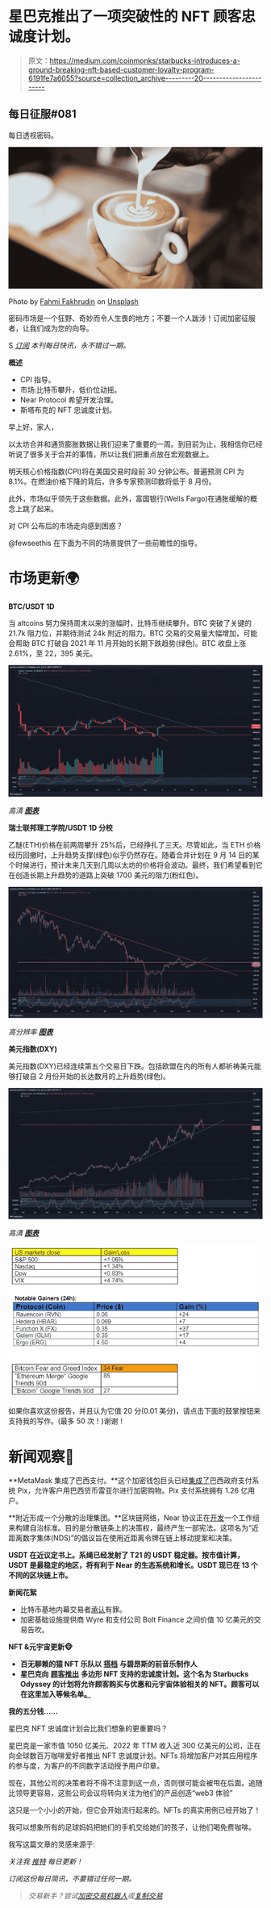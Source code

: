 # 星巴克推出了一项突破性的 NFT 顾客忠诚度计划。

> 原文：<https://medium.com/coinmonks/starbucks-introduces-a-ground-breaking-nft-based-customer-loyalty-program-6191fe7a6055?source=collection_archive---------20----------------------->

## 每日征服#081

每日透视密码。

![](img/ba5edab91cf30fa03e65ec36aa0a78e7.png)

Photo by [Fahmi Fakhrudin](https://unsplash.com/@fahmipaping?utm_source=medium&utm_medium=referral) on [Unsplash](https://unsplash.com?utm_source=medium&utm_medium=referral)

密码市场是一个狂野、奇妙而令人生畏的地方；不要一个人跋涉！订阅加密征服者，让我们成为您的向导。

S [*订阅*](https://tradergabi.substack.com/subscribe?) *本刊每日快讯，永不错过一期。*

**概述**

*   CPI 指导。
*   市场:比特币攀升，低价位动摇。
*   Near Protocol 希望开发治理。
*   斯塔布克的 NFT 忠诚度计划。

早上好，家人，

以太坊合并和通货膨胀数据让我们迎来了重要的一周。到目前为止，我相信你已经听说了很多关于合并的事情，所以让我们把重点放在宏观数据上。

明天核心价格指数(CPI)将在美国交易时段前 30 分钟公布。普遍预测 CPI 为 8.1%。在燃油价格下降的背后，许多专家预测印数将低于 8 月份。

此外，市场似乎领先于这些数据。此外，富国银行(Wells Fargo)在通胀缓解的概念上跳了起来。

对 CPI 公布后的市场走向感到困惑？

@fewseethis 在下面为不同的场景提供了一些前瞻性的指导。

# 市场更新🌍

**BTC/USDT 1D**

当 altcoins 努力保持周末以来的涨幅时，比特币继续攀升。BTC 突破了关键的 21.7k 阻力位，并期待测试 24k 附近的阻力。BTC 交易的交易量大幅增加，可能会帮助 BTC 打破自 2021 年 11 月开始的长期下跌趋势(绿色)。BTC 收盘上涨 2.61%，至 22，395 美元。

![](img/59c0468ef8beefb5a97147890c321e9e.png)

*高清* [***图表***](https://www.tradingview.com/x/3D6yFwOd/)

**瑞士联邦理工学院/USDT 1D 分校**

乙醚(ETH)价格在前两周攀升 25%后，已经挣扎了三天。尽管如此，当 ETH 价格经历回撤时，上升趋势支撑(绿色)似乎仍然存在。随着合并计划在 9 月 14 日的某个时候进行，预计未来几天到几周以太坊的价格将会波动。最终，我们希望看到它在创造长期上升趋势的道路上突破 1700 美元的阻力(粉红色)。

![](img/5577e98e983981e96271f3345d3e4358.png)

*高分辨率* [***图表***](https://www.tradingview.com/x/Aa3oWaa7/)

**美元指数(DXY)**

美元指数(DXY)已经连续第五个交易日下跌。包括欧盟在内的所有人都祈祷美元能够打破自 2 月份开始的长达数月的上升趋势(绿色)。

![](img/230ff0ec1434164614b875a5c1307e43.png)

*高清* [***图表***](https://www.tradingview.com/x/whKMpyZr/)

![](img/391387e4e7b08992194ffdc2e7ce8f47.png)

如果你喜欢这份报告，并且认为它值 20 分(0.01 美分)，请点击下面的鼓掌按钮来支持我的写作。(最多 50 次！)谢谢！

# 新闻观察📰

**MetaMask 集成了巴西支付。**这个加密钱包巨头已经[集成了](https://twitter.com/CoinDesk/status/1569448653177389057?s=20&t=XmxEs91642UgiaOndB7ytg)巴西政府支付系统 Pix，允许客户用巴西货币雷亚尔进行加密购物。Pix 支付系统拥有 1.26 亿用户。

**附近形成一个分散的治理集团。**区块链网络，Near 协议正在[开发](https://twitter.com/NEARProtocol/status/1569391702481244160?s=20&t=XmxEs91642UgiaOndB7ytg)一个工作组来构建自治标准。目的是分散链条上的决策权，最终产生一部宪法。这项名为“近距离数字集体(NDS)”的倡议旨在使用近距离令牌在链上移动提案和决策。

**USDT 在近议定书上。系绳已经发射了 T21 的 USDT 稳定器。按市值计算，USDT 是最稳定的地区，将有利于 Near 的生态系统和增长。USDT 现已在 13 个不同的区块链上市。**

**新闻花絮**

*   比特币基地内幕交易者[承认](https://www.coindesk.com/business/2022/09/12/first-guilty-plea-in-coinbase-related-insider-trading-charges/)有罪。
*   加密基础设施提供商 Wyre 和支付公司 Bolt Finance 之间价值 10 亿美元的交易告吹。

**NFT &元宇宙更新🐵**

*   **百无聊赖的猿 NFT 乐队以** [**搭档**](https://www.coindesk.com/business/2022/09/12/bored-ape-nft-band-to-make-music-with-beyonce-timberlake-linked-producers/) **与碧昂斯的前音乐制作人**
*   **星巴克向** [**顾客推出**](https://twitter.com/niftygateway/status/1569333882578784257?s=20&t=xqt-G4d1uSBruvo2nYbEzw) **多边形 NFT 支持的忠诚度计划。这个名为 Starbucks Odyssey 的计划将允许顾客购买与优惠和元宇宙体验相关的 NFT。顾客可以在这里加入等候名单[。](https://stories.starbucks.com/press/2022/starbucks-brewing-revolutionary-web3-experience-for-its-starbucks-rewards-members/)**

**我的五分钱……**

星巴克 NFT 忠诚度计划会比我们想象的更重要吗？

星巴克是一家市值 1050 亿美元、2022 年 TTM 收入近 300 亿美元的公司，正在向全球数百万咖啡爱好者推出 NFT 忠诚度计划。NFTs 将增加客户对其应用程序的参与度，为客户的不同数字活动授予用户印章。

现在，其他公司的决策者将不得不注意到这一点，否则很可能会被甩在后面。追随比领导更容易，这些公司会议将转向关注为他们的产品创造“web3 体验”

这只是一个小小的开始，但它会开始流行起来的。NFTs 的真实用例已经开始了！

我可以想象所有的足球妈妈把她们的手机交给她们的孩子，让他们喝免费咖啡。

我写这篇文章的灵感来源于:

**关注我* [*推特*](https://twitter.com/web3_gabri) *每日更新！**

*订阅这份每日简讯，不要错过任何一期。*

> *交易新手？尝试[加密交易机器人](/coinmonks/crypto-trading-bot-c2ffce8acb2a)或[复制交易](/coinmonks/top-10-crypto-copy-trading-platforms-for-beginners-d0c37c7d698c)*